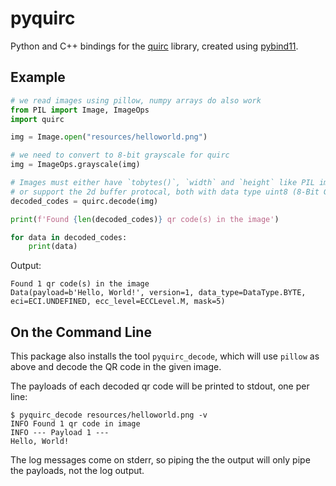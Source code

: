 # pyquirc

Python and C++ bindings for the [quirc](https://github.com/dlbeer/quirc) library, created using [pybind11](https://github.com/pybind/pybind11).

## Example

```python
# we read images using pillow, numpy arrays do also work
from PIL import Image, ImageOps
import quirc

img = Image.open("resources/helloworld.png")

# we need to convert to 8-bit grayscale for quirc
img = ImageOps.grayscale(img)

# Images must either have `tobytes()`, `width` and `height` like PIL images
# or support the 2d buffer protocal, both with data type uint8 (8-Bit Grayscale)
decoded_codes = quirc.decode(img)

print(f'Found {len(decoded_codes)} qr code(s) in the image')

for data in decoded_codes:
    print(data)
```

Output:
```
Found 1 qr code(s) in the image
Data(payload=b'Hello, World!', version=1, data_type=DataType.BYTE, eci=ECI.UNDEFINED, ecc_level=ECCLevel.M, mask=5)
```


## On the Command Line

This package also installs the tool `pyquirc_decode`, which will
use `pillow` as above and decode the QR code in the given image.

The payloads of each decoded qr code will be printed to stdout, one per line:

```
$ pyquirc_decode resources/helloworld.png -v
INFO Found 1 qr code in image
INFO --- Payload 1 ---
Hello, World!
```

The log messages come on stderr, so piping the the output will only pipe
the payloads, not the log output.
